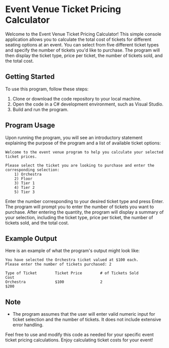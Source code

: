 # Event Venue Ticket Pricing Calculator

Welcome to the Event Venue Ticket Pricing Calculator! This simple console application allows you to calculate the total cost of tickets for different seating options at an event. You can select from five different ticket types and specify the number of tickets you'd like to purchase. The program will then display the ticket type, price per ticket, the number of tickets sold, and the total cost.

## Getting Started

To use this program, follow these steps:

1. Clone or download the code repository to your local machine.
2. Open the code in a C# development environment, such as Visual Studio.
3. Build and run the program.

## Program Usage

Upon running the program, you will see an introductory statement explaining the purpose of the program and a list of available ticket options:

```
Welcome to the event venue program to help you calculate your selected ticket prices.

Please select the ticket you are looking to purchase and enter the corresponding selection:
    1) Orchestra
    2) Floor
    3) Tier 1
    4) Tier 2
    5) Tier 3
```

Enter the number corresponding to your desired ticket type and press Enter. The program will prompt you to enter the number of tickets you want to purchase. After entering the quantity, the program will display a summary of your selection, including the ticket type, price per ticket, the number of tickets sold, and the total cost.

## Example Output

Here is an example of what the program's output might look like:

```
You have selected the Orchestra ticket valued at $100 each.
Please enter the number of tickets purchased: 2

Type of Ticket        Ticket Price        # of Tickets Sold        Cost
Orchestra             $100                2                         $200
```

## Note

- The program assumes that the user will enter valid numeric input for ticket selection and the number of tickets. It does not include extensive error handling.

Feel free to use and modify this code as needed for your specific event ticket pricing calculations. Enjoy calculating ticket costs for your event!
